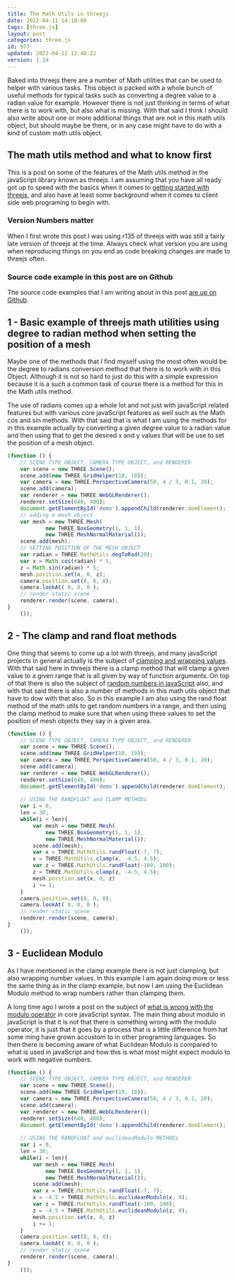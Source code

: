 ```yaml
---
title: The Math Utils in threejs
date: 2022-04-11 14:18:00
tags: [three.js]
layout: post
categories: three.js
id: 977
updated: 2022-04-12 13:48:22
version: 1.14
---
```


Baked into threejs there are a number of Math utilities that can be  used to helper with various tasks. This object is packed with a whole bunch of useful methods for typical tasks such as converting a degree value to a radian value for example. However there is not just thinking in terms of what there is to work with, but also what is missing. With that said I think I should also write about one or more additional things that are not in this math utils object, but should maybe be there, or in any case might have to do with a kind of custom math utils object.

<!-- more -->

## The math utils method and what to know first

This is a post on some of the features of the Math utils method in the javaScript library known as threejs. I am assuming that you have all ready got up to speed with the basics when it comes to [getting started with threejs](/2018/04/04/threejs-getting-started/), and also have at least some background when it comes to client side web programing to begin with.

### Version Numbers matter

When  I first wrote this post I was using r135 of threejs with was still a fairly late version of threejs at the time. Always check what version you are using when reproducing things on you end as code breaking changes are made to threejs often.

### Source code example in this post are on Github

The source code examples that I am writing about in this post [are up on Github](https://github.com/dustinpfister/test_threejs/tree/master/views/forpost/threejs-math-utils).

## 1 - Basic example of threejs math utilities using degree to radian method when setting the position of a mesh

Maybe one of the methods that I find myself using the most often would be the degree to radians conversion method that there is to work with in this Object. Although it is not so hard to just do this with a simple expression because it is a such a common task of course there is a method for this in the Math utils method. 

The use of radians comes up a whole lot and not just with javaScript related features but with various core javaScript features as well such as the Math cos and sin methods. With that said that is what I am using the methods for in this example actually by converting a given degree value to a radian value and then using that to get the desired x and y values that will be use to set the position of a mesh object.

```js
(function () {
    // SCENE TYPE OBJECT, CAMERA TYPE OBJECT, and RENDERER
    var scene = new THREE.Scene();
    scene.add(new THREE.GridHelper(10, 10));
    var camera = new THREE.PerspectiveCamera(50, 4 / 3, 0.1, 20);
    scene.add(camera);
    var renderer = new THREE.WebGLRenderer();
    renderer.setSize(640, 480);
    document.getElementById('demo').appendChild(renderer.domElement);
    // adding a mesh object
    var mesh = new THREE.Mesh(
            new THREE.BoxGeometry(1, 1, 1),
            new THREE.MeshNormalMaterial());
    scene.add(mesh);
    // SETTING POSITION OF THE MESH OBJECT
    var radian = THREE.MathUtils.degToRad(20);
    var x = Math.cos(radian) * 5,
    z = Math.sin(radian) * 5;
    mesh.position.set(x, 0, z);
    camera.position.set(8, 8, 8);
    camera.lookAt( 0, 0, 0 );
    // render static scene
    renderer.render(scene, camera);
}
    ());
```

## 2 - The clamp and rand float methods

One thing that seems to come up a lot with threejs, and many javaScript projects in general actually is the subject of [clamping and wrapping values](/2018/07/22/phaser-math-wrap-and-clamp/). With that said here in threejs there is a clamp method that will clamp a given value to a given range that is all given by way of function arguments. On top of that there is also the subject of [random numbers in javaScript](/2020/04/21/js-math-random/) also, and with that said there is also a number of methods in this math utils object that have to dow with that also. So in this example I am also using the rand float method of the math utils to get random numbers in a range, and then using the clamp method to make sure that when using these values to set the position of mesh objects they say in a given area.

```js
(function () {
    // SCENE TYPE OBJECT, CAMERA TYPE OBJECT, and RENDERER
    var scene = new THREE.Scene();
    scene.add(new THREE.GridHelper(10, 10));
    var camera = new THREE.PerspectiveCamera(50, 4 / 3, 0.1, 20);
    scene.add(camera);
    var renderer = new THREE.WebGLRenderer();
    renderer.setSize(640, 480);
    document.getElementById('demo').appendChild(renderer.domElement);
 
    // USING THE RANDFLOAT and CLAMP METHODs
    var i = 0,
    len = 30;
    while(i < len){
        var mesh = new THREE.Mesh(
            new THREE.BoxGeometry(1, 1, 1),
            new THREE.MeshNormalMaterial());
        scene.add(mesh);
        var x = THREE.MathUtils.randFloat(-7, 7);
        x = THREE.MathUtils.clamp(x, -4.5, 4.5);
        var z = THREE.MathUtils.randFloat(-100, 100);
        z = THREE.MathUtils.clamp(z, -4.5, 4.5);
        mesh.position.set(x, 0, z)
        i += 1;
    }
    camera.position.set(8, 8, 8);
    camera.lookAt( 0, 0, 0 );
    // render static scene
    renderer.render(scene, camera);
}
    ());
```

## 3 - Euclidean Modulo

As I have mentioned in the clamp example there is not just clamping, but also wrapping number values. In this example I am again doing more or less the same thing as in the clamp example, but now I am using the Euclidean Modulo method to wrap numbers rather than clamping them. 

A long time ago I wrote a post on the subject of [what is wrong with the modulo operator](/2017/09/02/js-whats-wrong-with-modulo/) in core javaScript syntax. The main thing about modulo in javaScript is that it is not that there is something wrong with the modulo operator, it is just that it goes by a process that is a little difference from hat some ming have grown accustom to in other programing languages. So then there is becoming aware of what Euclidean Modulo is compared to what is used in javaScript and how this is what most might expect modulo to work with negative numbers.

```js
(function () {
    // SCENE TYPE OBJECT, CAMERA TYPE OBJECT, and RENDERER
    var scene = new THREE.Scene();
    scene.add(new THREE.GridHelper(10, 10));
    var camera = new THREE.PerspectiveCamera(50, 4 / 3, 0.1, 20);
    scene.add(camera);
    var renderer = new THREE.WebGLRenderer();
    renderer.setSize(640, 480);
    document.getElementById('demo').appendChild(renderer.domElement);
 
    // USING THE RANDFLOAT and euclideanModulo METHODs
    var i = 0,
    len = 30;
    while(i < len){
        var mesh = new THREE.Mesh(
            new THREE.BoxGeometry(1, 1, 1),
            new THREE.MeshNormalMaterial());
        scene.add(mesh);
        var x = THREE.MathUtils.randFloat(-7, 7);
        x = -4.5 + THREE.MathUtils.euclideanModulo(x, 9);
        var z = THREE.MathUtils.randFloat(-100, 100);
        z = -4.5 + THREE.MathUtils.euclideanModulo(z, 9);
        mesh.position.set(x, 0, z)
        i += 1;
    }
    camera.position.set(8, 8, 8);
    camera.lookAt( 0, 0, 0 );
    // render static scene
    renderer.render(scene, camera);
}
    ());
```